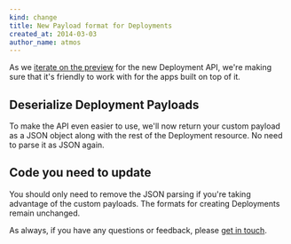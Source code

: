 ```yaml
---
kind: change
title: New Payload format for Deployments
created_at: 2014-03-03
author_name: atmos
---
```


As we [iterate on the preview][january-deployment-api-post] for the new Deployment API, we're making sure that it's friendly to work with for the apps built on top of it.

## Deserialize Deployment Payloads

To make the API even easier to use, we'll now return your custom payload as a JSON object along with the rest of the Deployment resource. No need to parse it as JSON again.

## Code you need to update

You should only need to remove the JSON parsing if you're taking advantage of the custom payloads. The formats for creating Deployments remain unchanged.

As always, if you have any questions or feedback, please [get in touch][contact].

[january-deployment-api-post]: /changes/2014-01-09-preview-the-new-deployments-api/
[contact]: https://github.com/contact?form[subject]=Deployments+API
